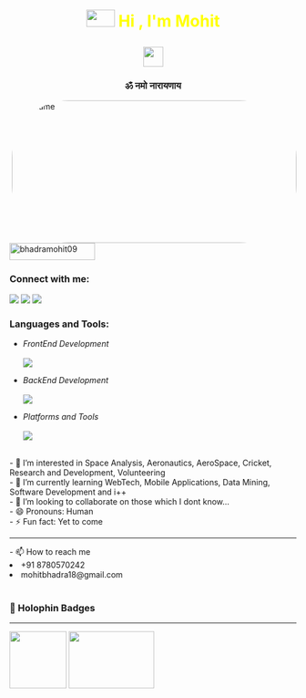 <h1 align="center" style="color: yellow"> 
  
  <img src="https://media.giphy.com/media/qjqUcgIyRjsl2/giphy.gif" width="50" height="30" /> Hi , I'm <strong>Mohit</strong>
  
  <img src="https://raw.githubusercontent.com/TheDudeThatCode/TheDudeThatCode/master/Assets/Hi.gif" width=35 height=35>

</h1>

<h3 align="center">ॐ नमो नारायणाय</h3>

<img align="right" alt="NoName" style="border-radius: 100px; width: 500px; height: 250px;" src="https://64.media.tumblr.com/5cff0ee682a290ade63ffadc59e20cf6/2e25fc6cf0c55504-12/s540x810/58aa157cadb2024d8ad0144e5336f0e010c2b21a.gif">

<p align="left"> 
  <img width="150" height="30" src="https://komarev.com/ghpvc/?username=bhadramohit09&label=Profile%20views&color=e6930e&style=flat" alt="bhadramohit09" /> 
</p>

<h3 align="left">Connect with me:</h3>

<div align="left">

  <img id="tweet" src="https://skillicons.dev/icons?i=twitter" />

  <img src="https://skillicons.dev/icons?i=linkedin">

  <img src="https://skillicons.dev/icons?i=gmail"/>

 
</div>

<h3 class="p-3" align="left">Languages and Tools:</h3>

<p align="right">  

  -  *FrontEnd Development* <br /> <br />
      <img src="https://skillicons.dev/icons?i=react,js,angular,bootstrap,flutter" />

  - *BackEnd Development* <br /> <br />
      <img src="https://skillicons.dev/icons?i=cs,nodejs,mongodb,express,python" />

  - *Platforms and Tools* <br /> <br />
      <img src="https://skillicons.dev/icons?i=discord,googlecloud,gitlab,vscode,gatsby" />
    
<br />
- 👀 I’m interested in Space Analysis, Aeronautics, AeroSpace, Cricket, Research and Development, Volunteering
<br />
- 🌱 I’m currently learning WebTech, Mobile Applications, Data Mining, Software Development and i++
<br />
- 💞️ I’m looking to collaborate on those which I dont know...
<br />
- 😄 Pronouns: Human
<br />
- ⚡ Fun fact: Yet to come
  <hr />
 - 📫 How to reach me
<br  />
<li>
    +91 8780570242
</li>
<li>
    mohitbhadra18@gmail.com
</li>
<br />

<h3>🤺 Holophin Badges</h3>
<hr />
<p align="left">
  <img height="100" width="100" src="https://github.com/user-attachments/assets/4f290139-ea29-4110-a946-5728b53366ec" />

<img height="100" width="150" src="https://github.githubassets.com/assets/profile-first-issue-dark-b8dbb02687b2.svg" />
</p>

